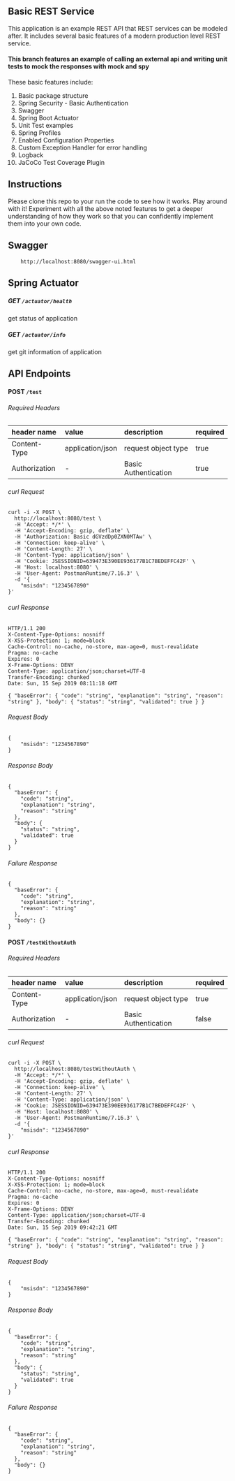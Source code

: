 Basic REST Service
-

This application is an example REST API that REST services can be modeled after. It includes several basic features of a modern production level REST service.

#### This branch features an example of calling an external api and writing unit tests to mock the responses with mock and spy

These basic features include:
1. Basic package structure
2. Spring Security - Basic Authentication
3. Swagger
4. Spring Boot Actuator
5. Unit Test examples
6. Spring Profiles
7. Enabled Configuration Properties
8. Custom Exception Handler for error handling
9. Logback
10. JaCoCo Test Coverage Plugin

## Instructions
Please clone this repo to your run the code to see how it works. Play around with it! Experiment with all the above noted features to get a deeper understanding of how they work so that you can confidently implement them into your own code. 

## Swagger
        http://localhost:8080/swagger-ui.html

## Spring Actuator
##### GET `/actuator/health`
get status of application
##### GET `/actuator/info`
get git information of application


## API Endpoints

#### POST `/test`

###### Required Headers

| header name   | value             | description           | required  |
| :----         | :----             | :----                 | :----     |
| Content-Type  | application/json  | request object type   | true      |
| Authorization | -                 | Basic Authentication  | true      |

###### curl Request
```
curl -i -X POST \
  http://localhost:8080/test \
  -H 'Accept: */*' \
  -H 'Accept-Encoding: gzip, deflate' \
  -H 'Authorization: Basic dGVzdDp0ZXN0MTAw' \
  -H 'Connection: keep-alive' \
  -H 'Content-Length: 27' \
  -H 'Content-Type: application/json' \
  -H 'Cookie: JSESSIONID=639473E390EE936177B1C7BEDEFFC42F' \
  -H 'Host: localhost:8080' \
  -H 'User-Agent: PostmanRuntime/7.16.3' \
  -d '{
	"msisdn": "1234567890"
}'
```
###### curl Response
```
HTTP/1.1 200
X-Content-Type-Options: nosniff
X-XSS-Protection: 1; mode=block
Cache-Control: no-cache, no-store, max-age=0, must-revalidate
Pragma: no-cache
Expires: 0
X-Frame-Options: DENY
Content-Type: application/json;charset=UTF-8
Transfer-Encoding: chunked
Date: Sun, 15 Sep 2019 08:11:18 GMT

{ "baseError": { "code": "string", "explanation": "string", "reason": "string" }, "body": { "status": "string", "validated": true } }
```

###### Request Body
```
{
    "msisdn": "1234567890"
}
```

###### Response Body
```
{
  "baseError": {
    "code": "string",
    "explanation": "string",
    "reason": "string"
  },
  "body": {
    "status": "string",
    "validated": true
  }
}
```

###### Failure Response
```
{
  "baseError": {
    "code": "string",
    "explanation": "string",
    "reason": "string"
  },
  "body": {}
}

```

#### POST `/testWithoutAuth`

###### Required Headers

| header name   | value             | description           | required  |
| :----         | :----             | :----                 | :----     |
| Content-Type  | application/json  | request object type   | true      |
| Authorization | -                 | Basic Authentication  | false      |

###### curl Request
```
curl -i -X POST \
  http://localhost:8080/testWithoutAuth \
  -H 'Accept: */*' \
  -H 'Accept-Encoding: gzip, deflate' \
  -H 'Connection: keep-alive' \
  -H 'Content-Length: 27' \
  -H 'Content-Type: application/json' \
  -H 'Cookie: JSESSIONID=639473E390EE936177B1C7BEDEFFC42F' \
  -H 'Host: localhost:8080' \
  -H 'User-Agent: PostmanRuntime/7.16.3' \
  -d '{
	"msisdn": "1234567890"
}'
```
###### curl Response
```
HTTP/1.1 200
X-Content-Type-Options: nosniff
X-XSS-Protection: 1; mode=block
Cache-Control: no-cache, no-store, max-age=0, must-revalidate
Pragma: no-cache
Expires: 0
X-Frame-Options: DENY
Content-Type: application/json;charset=UTF-8
Transfer-Encoding: chunked
Date: Sun, 15 Sep 2019 09:42:21 GMT

{ "baseError": { "code": "string", "explanation": "string", "reason": "string" }, "body": { "status": "string", "validated": true } }
```

###### Request Body
```
{
    "msisdn": "1234567890"
}
```

###### Response Body
```
{
  "baseError": {
    "code": "string",
    "explanation": "string",
    "reason": "string"
  },
  "body": {
    "status": "string",
    "validated": true
  }
}
```

###### Failure Response
```
{
  "baseError": {
    "code": "string",
    "explanation": "string",
    "reason": "string"
  },
  "body": {}
}

```


